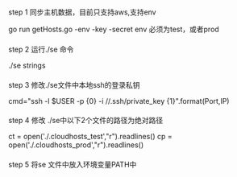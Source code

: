 ##
step 1 同步主机数据，目前只支持aws,支持env

go run getHosts.go -env -key -secret
env 必须为test，或者prod

####
step 2 运行./se 命令

./se strings

####
step 3 修改./se文件中本地ssh的登录私钥

cmd="ssh -l $USER  -p {0} -i //.ssh/private_key {1}".format(Port,IP)

####
step 4 修改 ./se中以下2个文件的路径为绝对路径

ct = open('./.cloudhosts_test',"r").readlines()
cp = open('./.cloudhosts_prod',"r").readlines()


####
step 5 将se 文件中放入环境变量PATH中
